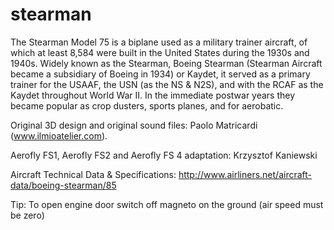 # stearman
The Stearman Model 75 is a biplane used as a military trainer aircraft, of which at least 8,584 were built in the United States during the 1930s and 1940s. Widely known as the Stearman, Boeing Stearman (Stearman Aircraft became a subsidiary of Boeing in 1934) or Kaydet, it served as a primary trainer for the USAAF, the USN (as the NS & N2S), and with the RCAF as the Kaydet throughout World War II. In the immediate postwar years they became popular as crop dusters, sports planes, and for aerobatic.

Original 3D design and original sound files:
Paolo Matricardi (www.ilmioatelier.com).

Aerofly FS1, Aerofly FS2 and Aerofly FS 4 adaptation:
Krzysztof Kaniewski

Aircraft Technical Data & Specifications: http://www.airliners.net/aircraft-data/boeing-stearman/85 

Tip: 
To open engine door switch off magneto on the ground (air speed must be zero)
